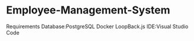# Employee-Management-System

Requirements
Database:PostgreSQL
Docker
LoopBack.js
IDE:Visual Studio Code